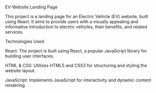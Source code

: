 EV-Website Landing Page

This project is a landing page for an Electric Vehicle (EV) website, built using React. It aims to provide users with a visually appealing and informative introduction to electric vehicles, their benefits, and related services.

Technologies Used

React: The project is built using React, a popular JavaScript library for building user interfaces.

HTML & CSS: Utilizes HTML5 and CSS3 for structuring and styling the website layout.

JavaScript: Implements JavaScript for interactivity and dynamic content rendering.

